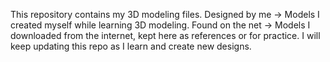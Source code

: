 This repository contains my 3D modeling files.
Designed by me → Models I created myself while learning 3D modeling.
Found on the net → Models I downloaded from the internet, kept here as references or for practice.
I will keep updating this repo as I learn and create new designs.
